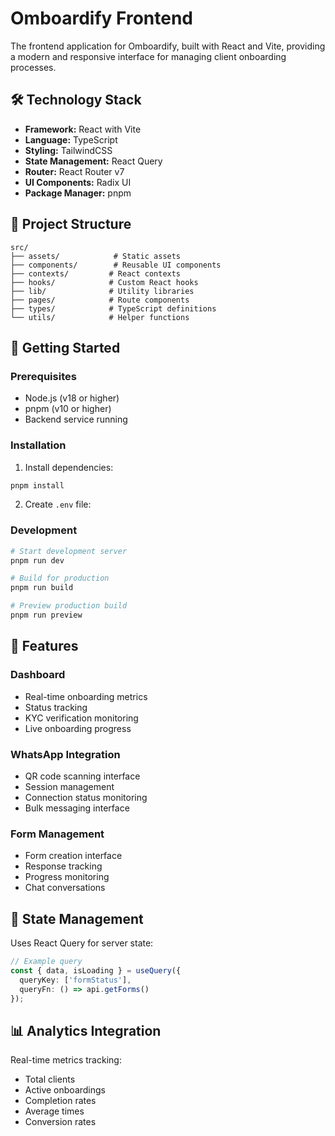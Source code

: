 # Omboardify Frontend

The frontend application for Omboardify, built with React and Vite, providing a modern and responsive interface for managing client onboarding processes.

## 🛠️ Technology Stack

- **Framework:** React with Vite
- **Language:** TypeScript
- **Styling:** TailwindCSS
- **State Management:** React Query
- **Router:** React Router v7
- **UI Components:** Radix UI
- **Package Manager:** pnpm

## 📁 Project Structure

```
src/
├── assets/            # Static assets
├── components/        # Reusable UI components
├── contexts/         # React contexts
├── hooks/            # Custom React hooks
├── lib/              # Utility libraries
├── pages/            # Route components
├── types/            # TypeScript definitions
└── utils/            # Helper functions
```

## 🚀 Getting Started

### Prerequisites

- Node.js (v18 or higher)
- pnpm (v10 or higher)
- Backend service running

### Installation

1. Install dependencies:
```bash
pnpm install
```

2. Create `.env` file:

### Development

```bash
# Start development server
pnpm run dev

# Build for production
pnpm run build

# Preview production build
pnpm run preview
```

## 📱 Features

### Dashboard
- Real-time onboarding metrics
- Status tracking
- KYC verification monitoring
- Live onboarding progress

### WhatsApp Integration
- QR code scanning interface
- Session management
- Connection status monitoring
- Bulk messaging interface

### Form Management
- Form creation interface
- Response tracking
- Progress monitoring
- Chat conversations

## 🔄 State Management

Uses React Query for server state:

```typescript
// Example query
const { data, isLoading } = useQuery({
  queryKey: ['formStatus'],
  queryFn: () => api.getForms()
});
```

## 📊 Analytics Integration

Real-time metrics tracking:
- Total clients
- Active onboardings
- Completion rates
- Average times
- Conversion rates